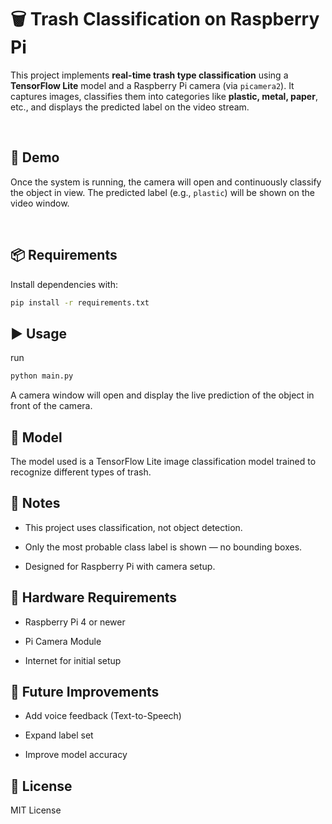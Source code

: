 # 🗑️ Trash Classification on Raspberry Pi

This project implements **real-time trash type classification** using a **TensorFlow Lite** model and a Raspberry Pi camera (via `picamera2`). It captures images, classifies them into categories like **plastic, metal, paper**, etc., and displays the predicted label on the video stream.

<br/>

## 🚀 Demo

Once the system is running, the camera will open and continuously classify the object in view. The predicted label (e.g., `plastic`) will be shown on the video window.

<br/>

## 📦 Requirements

Install dependencies with:

```bash
pip install -r requirements.txt
```

## ▶️ Usage
run
```bash
python main.py

```

A camera window will open and display the live prediction of the object in front of the camera.

## 🧠 Model
The model used is a TensorFlow Lite image classification model trained to recognize different types of trash.


## 📌 Notes
- This project uses classification, not object detection.

- Only the most probable class label is shown — no bounding boxes.

- Designed for Raspberry Pi with camera setup.



## 📸 Hardware Requirements
- Raspberry Pi 4 or newer

- Pi Camera Module 

- Internet for initial setup

## 🤖 Future Improvements
- Add voice feedback (Text-to-Speech)

- Expand label set

- Improve model accuracy


## 📄 License
MIT License




